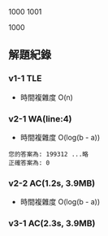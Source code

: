 1000
1001

1000


## 解題紀錄
### v1-1 TLE
- 時間複雜度 O(n)

### v2-1 WA(line:4)
- 時間複雜度 O(log(b - a))

```text
您的答案為: 199312 ...略
正確答案為: 0
```

### v2-2 AC(1.2s, 3.9MB)
- 時間複雜度 O(log(b - a))

### v3-1 AC(2.3s, 3.9MB)
